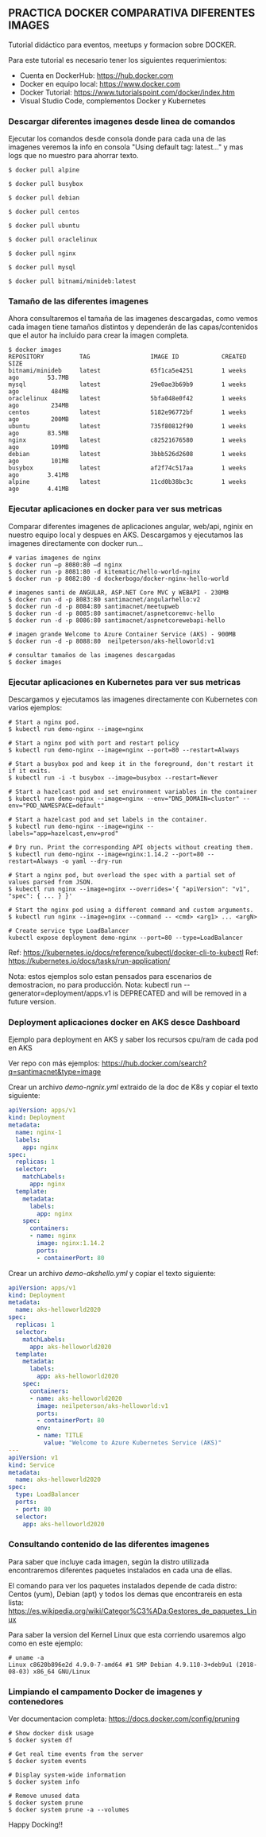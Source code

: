 **PRACTICA DOCKER COMPARATIVA DIFERENTES IMAGES**
------------------------------------------------------------------

Tutorial didáctico para eventos, meetups y formacion sobre DOCKER.

Para este tutorial es necesario tener los siguientes requerimientos:

- Cuenta en DockerHub: https://hub.docker.com
- Docker en equipo local: https://www.docker.com
- Docker Tutorial: https://www.tutorialspoint.com/docker/index.htm
- Visual Studio Code, complementos Docker y Kubernetes

### Descargar diferentes imagenes desde linea de comandos

Ejecutar los comandos desde consola donde para cada una de las imagenes veremos la info en consola "Using default tag: latest..." y mas logs que no muestro para ahorrar texto.

```
$ docker pull alpine
  
$ docker pull busybox

$ docker pull debian

$ docker pull centos

$ docker pull ubuntu

$ docker pull oraclelinux

$ docker pull nginx

$ docker pull mysql 

$ docker pull bitnami/minideb:latest
```

### Tamaño de las diferentes imagenes 

Ahora consultaremos el tamaña de las imagenes descargadas, como vemos cada imagen tiene tamaños distintos y dependerán de las capas/contenidos que el autor ha incluido para crear la imagen completa.

```
$ docker images
REPOSITORY          TAG                 IMAGE ID            CREATED             SIZE
bitnami/minideb     latest              65f1ca5e4251        1 weeks ago        53.7MB
mysql               latest              29e0ae3b69b9        1 weeks ago         484MB
oraclelinux         latest              5bfa048e0f42        1 weeks ago         234MB
centos              latest              5182e96772bf        1 weeks ago         200MB
ubuntu              latest              735f80812f90        1 weeks ago        83.5MB
nginx               latest              c82521676580        1 weeks ago         109MB
debian              latest              3bbb526d2608        1 weeks ago         101MB
busybox             latest              af2f74c517aa        1 weeks ago        3.41MB
alpine              latest              11cd0b38bc3c        1 weeks ago        4.41MB
```

### Ejecutar aplicaciones en docker para ver sus metricas

Comparar diferentes imagenes de aplicaciones angular, web/api, nginix en nuestro equipo local y despues en AKS.
Descargamos y ejecutamos las imagenes directamente con docker run...
```
# varias imagenes de nginx
$ docker run –p 8080:80 –d nginx
$ docker run -p 8081:80 -d kitematic/hello-world-nginx
$ docker run -p 8082:80 -d dockerbogo/docker-nginx-hello-world

# imagenes santi de ANGULAR, ASP.NET Core MVC y WEBAPI - 230MB
$ docker run -d -p 8083:80 santimacnet/angularhello:v2
$ docker run -d -p 8084:80 santimacnet/meetupweb
$ docker run -d -p 8085:80 santimacnet/aspnetcoremvc-hello
$ docker run -d -p 8086:80 santimacnet/aspnetcorewebapi-hello

# imagen grande Welcome to Azure Container Service (AKS) - 900MB
$ docker run -d -p 8088:80  neilpeterson/aks-helloworld:v1

# consultar tamaños de las imagenes descargadas
$ docker images
```

### Ejecutar aplicaciones en Kubernetes para ver sus metricas

Descargamos y ejecutamos las imagenes directamente con Kubernetes con varios ejemplos:

```
# Start a nginx pod.
$ kubectl run demo-nginx --image=nginx
  
# Start a nginx pod with port and restart policy  
$ kubectl run demo-nginx --image=nginx --port=80 --restart=Always

# Start a busybox pod and keep it in the foreground, don't restart it if it exits.
$ kubectl run -i -t busybox --image=busybox --restart=Never
  
# Start a hazelcast pod and set environment variables in the container
$ kubectl run demo-nginx --image=nginx --env="DNS_DOMAIN=cluster" --env="POD_NAMESPACE=default"
  
# Start a hazelcast pod and set labels in the container.
$ kubectl run demo-nginx --image=nginx --labels="app=hazelcast,env=prod"
  
# Dry run. Print the corresponding API objects without creating them.
$ kubectl run demo-nginx --image=nginx:1.14.2 --port=80 --restart=Always -o yaml --dry-run
  
# Start a nginx pod, but overload the spec with a partial set of values parsed from JSON.
$ kubectl run nginx --image=nginx --overrides='{ "apiVersion": "v1", "spec": { ... } }'
  
# Start the nginx pod using a different command and custom arguments.
$ kubectl run nginx --image=nginx --command -- <cmd> <arg1> ... <argN>

# Create service type LoadBalancer
kubectl expose deployment demo-nginx --port=80 --type=LoadBalancer
```

Ref: https://kubernetes.io/docs/reference/kubectl/docker-cli-to-kubectl
Ref: https://kubernetes.io/docs/tasks/run-application/

Nota: estos ejemplos solo estan pensados para escenarios de demostracion, no para producción. 
Nota: kubectl run --generator=deployment/apps.v1 is DEPRECATED and will be removed in a future version.


### Deployment aplicaciones docker en AKS desce Dashboard

Ejemplo para deployment en AKS y saber los recursos cpu/ram de cada pod en AKS

Ver repo con más ejemplos: https://hub.docker.com/search?q=santimacnet&type=image

Crear un archivo *demo-ngnix.yml* extraido de la doc de K8s y copiar el texto siguiente:

```yml
apiVersion: apps/v1
kind: Deployment
metadata:
  name: nginx-1
  labels:
    app: nginx
spec:
  replicas: 1
  selector:
    matchLabels:
      app: nginx
  template:
    metadata:
      labels:
        app: nginx
    spec:
      containers:
      - name: nginx
        image: nginx:1.14.2
        ports:
        - containerPort: 80
```

Crear un archivo *demo-akshello.yml* y copiar el texto siguiente:

```yml
apiVersion: apps/v1
kind: Deployment
metadata:
  name: aks-helloworld2020
spec:
  replicas: 1
  selector:
    matchLabels:
      app: aks-helloworld2020
  template:
    metadata:
      labels:
        app: aks-helloworld2020
    spec:
      containers:
      - name: aks-helloworld2020
        image: neilpeterson/aks-helloworld:v1
        ports:
        - containerPort: 80
        env:
        - name: TITLE
          value: "Welcome to Azure Kubernetes Service (AKS)"
---
apiVersion: v1
kind: Service
metadata:
  name: aks-helloworld2020
spec:
  type: LoadBalancer
  ports:
  - port: 80
  selector:
    app: aks-helloworld2020
```

### Consultando contenido de las diferentes imagenes 

Para saber que incluye cada imagen, según la distro utilizada encontraremos diferentes paquetes instalados en cada una de ellas. 

El comando para ver los paquetes instalados depende de cada distro: Centos (yum), Debian (apt) y todos los demas que encontrareis en esta lista: https://es.wikipedia.org/wiki/Categor%C3%ADa:Gestores_de_paquetes_Linux

Para saber la version del Kernel Linux que esta corriendo usaremos algo como en este ejemplo:

```
# uname -a
Linux c8620b896e2d 4.9.0-7-amd64 #1 SMP Debian 4.9.110-3+deb9u1 (2018-08-03) x86_64 GNU/Linux
```


### Limpiando el campamento Docker de imagenes y contenedores 

Ver documentacion completa: https://docs.docker.com/config/pruning

```
# Show docker disk usage
$ docker system df	

# Get real time events from the server
$ docker system events	

# Display system-wide information
$ docker system info	

# Remove unused data
$ docker system prune
$ docker system prune -a --volumes
```

Happy Docking!!
